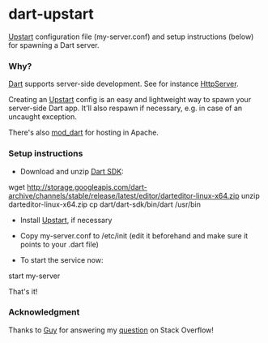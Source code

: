 dart-upstart
============

[Upstart](http://upstart.ubuntu.com) configuration file (my-server.conf) and setup instructions (below) for spawning a Dart server.

### Why? 

[Dart](https://www.dartlang.org) supports server-side development. See for instance [HttpServer](http://api.dartlang.org/docs/channels/stable/latest/dart_io/HttpServer.html).

Creating an [Upstart](http://upstart.ubuntu.com) config is an easy and lightweight way to spawn your server-side Dart app. It'll also respawn if necessary, e.g. in case of an uncaught exception.

There's also [mod\_dart](https://github.com/sam-mccall/mod_dart) for hosting in Apache.


### Setup instructions

* Download and unzip [Dart SDK](http://storage.googleapis.com/dart-archive/channels/stable/release/latest/editor/darteditor-linux-x64.zip):

wget http://storage.googleapis.com/dart-archive/channels/stable/release/latest/editor/darteditor-linux-x64.zip
unzip darteditor-linux-x64.zip
cp dart/dart-sdk/bin/dart /usr/bin

* Install [Upstart](http://upstart.ubuntu.com), if necessary

* Copy my-server.conf to /etc/init (edit it beforehand and make sure it points to your .dart file)

* To start the service now:

start my-server

That's it!

### Acknowledgment

Thanks to [Guy](http://stackoverflow.com/users/41576/guy) for answering my [question](http://stackoverflow.com/questions/19896836) on Stack Overflow!




